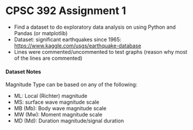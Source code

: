 # CPSC 392 Assignment 1

- Find a dataset to do exploratory data analysis on using Python and Pandas (or matplotlib)
- Dataset: significant earthquakes since 1965: https://www.kaggle.com/usgs/earthquake-database
- Lines were commented/uncommented to test graphs (reason why most of the lines are commented)

#### Dataset Notes

Magnitude Type can be based on any of the following:

- ML: Local (Richter) magnitude
- MS: surface wave magnitude scale
- MB (Mb): Body wave magnitude scale
- MW (Mw): Moment magnitude scale
- MD (Md): Duration magnitude/signal duration
